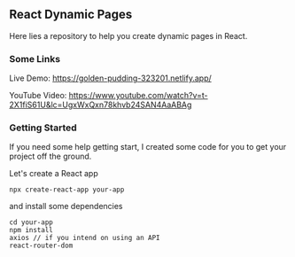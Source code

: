 ## React Dynamic Pages
Here lies a repository to help you create dynamic pages in React. 

### Some Links
Live Demo: https://golden-pudding-323201.netlify.app/

YouTube Video: https://www.youtube.com/watch?v=t-2X1fiS61U&lc=UgxWxQxn78khvb24SAN4AaABAg

### Getting Started

If you need some help getting start, I created some code for you to get your project off the ground.

Let's create a React app
```
npx create-react-app your-app
```

and install some dependencies
```
cd your-app
npm install
axios // if you intend on using an API
react-router-dom
```

